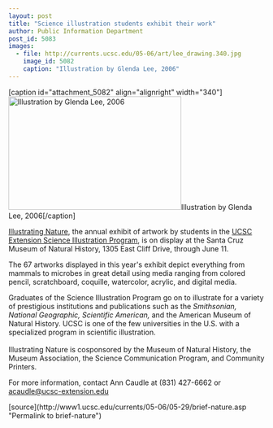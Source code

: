 ```yaml
---
layout: post
title: "Science illustration students exhibit their work"
author: Public Information Department
post_id: 5083
images:
  - file: http://currents.ucsc.edu/05-06/art/lee_drawing.340.jpg
    image_id: 5082
    caption: "Illustration by Glenda Lee, 2006"
---
```


[caption id="attachment_5082" align="alignright" width="340"]<a href="http://localhost/mysite/wp-content/uploads/2006/05/lee_drawing.340.jpg"><img class="size-full wp-image-5082" src="http://localhost/mysite/wp-content/uploads/2006/05/lee_drawing.340.jpg" alt="Illustration by Glenda Lee, 2006" width="340" height="223" /></a>Illustration by Glenda Lee, 2006[/caption]
<a name="content" id="content"></a>
<p>
  <a href="http://www.santacruzmuseums.org/">Illustrating Nature</a>, the annual exhibit of artwork by students in the <a href="http://www.scienceillustration.org/">UCSC Extension Science Illustration Program</a>, is on display at the Santa Cruz Museum of Natural History, 1305 East Cliff Drive, through June 11.
</p>
<p>
  The 67 artworks displayed in this year's exhibit depict everything from mammals to microbes in great detail using media ranging from colored pencil, scratchboard, coquille, watercolor, acrylic, and digital media.
</p>
<p>
  Graduates of the Science Illustration Program go on to illustrate for a variety of prestigious institutions and publications such as the <i>Smithsonian, National Geographic, Scientific American,</i> and the American Museum of Natural History. UCSC is one of the few universities in the U.S. with a specialized program in scientific illustration.<br>
  <br>
  Illustrating Nature is cosponsored by the Museum of Natural History, the Museum Association, the Science Communication Program, and Community Printers.
</p>
<p>
  For more information, contact Ann Caudle at (831) 427-6662 or<br>
  <a href="mailto:acaudle@ucsc-extension.edu">acaudle@ucsc-extension.edu</a><br>
</p>
[source](http://www1.ucsc.edu/currents/05-06/05-29/brief-nature.asp "Permalink to brief-nature")
